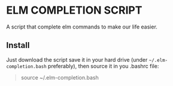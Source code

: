 # ELM COMPLETION SCRIPT

A script that complete elm commands to make our life easier.

## Install

Just download the script save it in your hard drive (under `~/.elm-completion.bash` preferably), then source it in you .bashrc file:

> source ~/.elm-completion.bash
